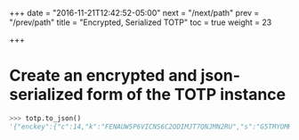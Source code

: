 +++
date = "2016-11-21T12:42:52-05:00"
next = "/next/path"
prev = "/prev/path"
title = "Encrypted, Serialized TOTP"
toc = true
weight = 23

+++

# Create an encrypted and json-serialized form of the TOTP instance

```python
>>> totp.to_json()
'{"enckey":{"c":14,"k":"FENAUW5P6VICNS6C2ODIMJT7QNJMN2RU","s":"G5TMYOMHODXB2Q3IBWQQ","t":"1479726717783","v":1},"type":"totp","v":1}'
```
